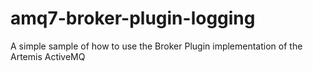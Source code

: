 # amq7-broker-plugin-logging
A simple sample of how to use the Broker Plugin implementation of the Artemis ActiveMQ
